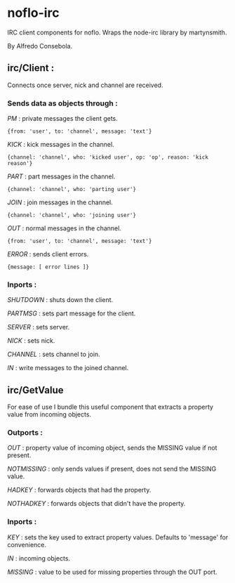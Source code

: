 # noflo-irc

IRC client components for noflo. Wraps the node-irc library by martynsmith.

By Alfredo Consebola.

## irc/Client :

Connects once server, nick and channel are received.

### Sends data as objects through :

*PM* : private messages the client gets.

    {from: 'user', to: 'channel', message: 'text'}

*KICK* : kick messages in the channel.

    {channel: 'channel', who: 'kicked user', op: 'op', reason: 'kick reason'}

*PART* : part messages in the channel.

    {channel: 'channel', who: 'parting user'}

*JOIN* : join messages in the channel.

    {channel: 'channel', who: 'joining user'}

*OUT* : normal messages in the channel.

    {from: 'user', to: 'channel', message: 'text'}

*ERROR* : sends client errors.

    {message: [ error lines ]} 

### Inports :

*SHUTDOWN* : shuts down the client.

*PARTMSG* : sets part message for the client.

*SERVER* : sets server.

*NICK* : sets nick.

*CHANNEL* : sets channel to join.

*IN* : write messages to the joined channel.


## irc/GetValue

For ease of use I bundle this useful component that extracts a property value from incoming objects.

### Outports :

*OUT* : property value of incoming object, sends the MISSING value if not present.

*NOTMISSING* : only sends values if present, does not send the MISSING value.

*HADKEY* : forwards objects that had the property.

*NOTHADKEY* : forwards objects that didn't have the property.

### Inports :

*KEY* : sets the key used to extract property values. Defaults to 'message' for convenience.

*IN* : incoming objects.

*MISSING* : value to be used for missing properties through the OUT port.

